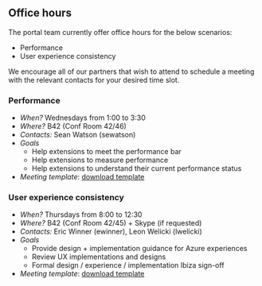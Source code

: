 ## Office hours

The portal team currently offer office hours for the below scenarios:

- Performance
- User experience consistency

We encourage all of our partners that wish to attend to schedule a meeting with the relevant contacts for your desired time slot.

### Performance

- *When?*  Wednesdays from 1:00 to 3:30
- *Where?* B42 (Conf Room 42/46)
- *Contacts:* Sean Watson (sewatson)
- *Goals*
    - Help extensions to meet the performance bar
    - Help extensions to measure performance 
    - Help extensions to understand their current performance status
- *Meeting template*: <a href="https://portalfx/officehours/perf">download template</a> 

### User experience consistency

- *When?*  Thursdays from 8:00 to 12:30
- *Where?* B42 (Conf Room 42/45) + Skype (if requested)
- *Contacts:* Eric Winner (ewinner), Leon Welicki (lwelicki)
- *Goals*
    - Provide design + implementation guidance for Azure experiences
    - Review UX implementations and designs 
    - Formal design / experience / implementation Ibiza sign-off
- *Meeting template*: <a href="https://portalfx/officehours/ux">download template</a> 